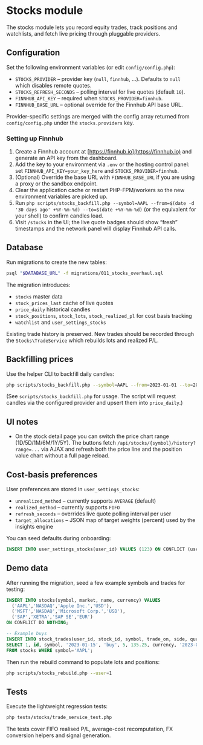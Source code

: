 # Stocks module

The stocks module lets you record equity trades, track positions and watchlists, and fetch live pricing through pluggable providers.

## Configuration

Set the following environment variables (or edit `config/config.php`):

- `STOCKS_PROVIDER` – provider key (`null`, `finnhub`, ...). Defaults to `null` which disables remote quotes.
- `STOCKS_REFRESH_SECONDS` – polling interval for live quotes (default `10`).
- `FINNHUB_API_KEY` – required when `STOCKS_PROVIDER=finnhub`.
- `FINNHUB_BASE_URL` – optional override for the Finnhub API base URL.

Provider-specific settings are merged with the config array returned from `config/config.php` under the `stocks.providers` key.

### Setting up Finnhub

1. Create a Finnhub account at [https://finnhub.io](https://finnhub.io) and generate an API key from the dashboard.
2. Add the key to your environment via `.env` or the hosting control panel: set `FINNHUB_API_KEY=your_key_here` and `STOCKS_PROVIDER=finnhub`.
3. (Optional) Override the base URL with `FINNHUB_BASE_URL` if you are using a proxy or the sandbox endpoint.
4. Clear the application cache or restart PHP-FPM/workers so the new environment variables are picked up.
5. Run `php scripts/stocks_backfill.php --symbol=AAPL --from=$(date -d '30 days ago' +%Y-%m-%d) --to=$(date +%Y-%m-%d)` (or the equivalent for your shell) to confirm candles load.
6. Visit `/stocks` in the UI; the live quote badges should show “fresh” timestamps and the network panel will display Finnhub API calls.

## Database

Run migrations to create the new tables:

```sh
psql "$DATABASE_URL" -f migrations/011_stocks_overhaul.sql
```

The migration introduces:

- `stocks` master data
- `stock_prices_last` cache of live quotes
- `price_daily` historical candles
- `stock_positions`, `stock_lots`, `stock_realized_pl` for cost basis tracking
- `watchlist` and `user_settings_stocks`

Existing trade history is preserved. New trades should be recorded through the `Stocks\TradeService` which rebuilds lots and realized P/L.

## Backfilling prices

Use the helper CLI to backfill daily candles:

```sh
php scripts/stocks_backfill.php --symbol=AAPL --from=2023-01-01 --to=2023-12-31
```

(See `scripts/stocks_backfill.php` for usage. The script will request candles via the configured provider and upsert them into `price_daily`.)

## UI notes

- On the stock detail page you can switch the price chart range (1D/5D/1M/6M/1Y/5Y). The buttons fetch `/api/stocks/{symbol}/history?range=...` via AJAX and refresh both the price line and the position value chart without a full page reload.

## Cost-basis preferences

User preferences are stored in `user_settings_stocks`:

- `unrealized_method` – currently supports `AVERAGE` (default)
- `realized_method` – currently supports `FIFO`
- `refresh_seconds` – overrides live quote polling interval per user
- `target_allocations` – JSON map of target weights (percent) used by the insights engine

You can seed defaults during onboarding:

```sql
INSERT INTO user_settings_stocks(user_id) VALUES (123) ON CONFLICT (user_id) DO NOTHING;
```

## Demo data

After running the migration, seed a few example symbols and trades for testing:

```sql
INSERT INTO stocks(symbol, market, name, currency) VALUES
  ('AAPL','NASDAQ','Apple Inc.','USD'),
  ('MSFT','NASDAQ','Microsoft Corp.','USD'),
  ('SAP','XETRA','SAP SE','EUR')
ON CONFLICT DO NOTHING;

-- Example buys
INSERT INTO stock_trades(user_id, stock_id, symbol, trade_on, side, quantity, price, currency, executed_at, fee, created_at)
SELECT 1, id, symbol, '2023-01-15', 'buy', 5, 135.25, currency, '2023-01-15 15:30:00', 1.5, NOW()
FROM stocks WHERE symbol='AAPL';
```

Then run the rebuild command to populate lots and positions:

```sh
php scripts/stocks_rebuild.php --user=1
```

## Tests

Execute the lightweight regression tests:

```sh
php tests/stocks/trade_service_test.php
```

The tests cover FIFO realised P/L, average-cost recomputation, FX conversion helpers and signal generation.
